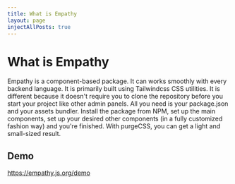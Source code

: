 ```yaml
---
title: What is Empathy
layout: page
injectAllPosts: true
---
```


# What is Empathy
Empathy is a component-based package. It can works smoothly with every backend language. It is primarily built using Tailwindcss CSS utilities. It is different because it doesn't require you to clone the repository before you start your project like other admin panels. All you need is your package.json and your assets bundler. Install the package from NPM, set up the main components, set up your desired other components (in a fully customized fashion way) and you're finished. With purgeCSS, you can get a light and small-sized result.

## Demo
https://empathy.js.org/demo